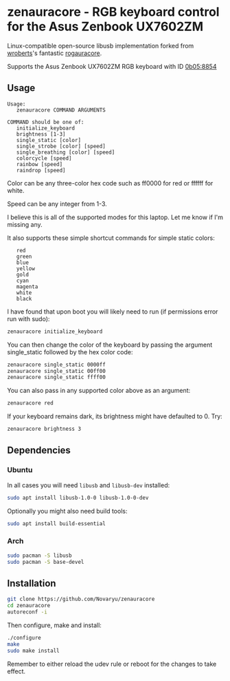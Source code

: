 # zenauracore - RGB keyboard control for the Asus Zenbook UX7602ZM

Linux-compatible open-source libusb implementation forked from [wroberts](https://github.com/wroberts)'s fantastic [rogauracore](https://github.com/wroberts/rogauracore).

Supports the Asus Zenbook UX7602ZM RGB keyboard with ID [0b05:8854](https://linux-hardware.org/index.php?id=usb:0b05-8854)

## Usage

```
Usage:
   zenauracore COMMAND ARGUMENTS

COMMAND should be one of:
   initialize_keyboard
   brightness [1-3]
   single_static [color]
   single_strobe [color] [speed]
   single_breathing [color] [speed]
   colorcycle [speed]
   rainbow [speed]
   raindrop [speed]
```
Color can be any three-color hex code such as ff0000 for red or ffffff for white.

Speed can be any integer from 1-3.

I believe this is all of the supported modes for this laptop. Let me know if I'm missing any.

It also supports these simple shortcut commands for simple static colors:
```
   red
   green
   blue
   yellow
   gold
   cyan
   magenta
   white
   black
```
I have found that upon boot you will likely need to run (if permissions error run with sudo):
```sh
zenauracore initialize_keyboard
```
You can then change the color of the keyboard by passing the argument single_static followed by the hex color code:
```sh
zenauracore single_static 0000ff
zenauracore single_static 00ff00
zenauracore single_static ffff00
```
You can also pass in any supported color above as an argument:
```sh
zenauracore red
```

If your keyboard remains dark, its brightness might have defaulted to 0. Try:
```sh
zenauracore brightness 3
```

## Dependencies

### Ubuntu

In all cases you will need `libusb` and `libusb-dev` installed:
```sh
sudo apt install libusb-1.0-0 libusb-1.0-0-dev
```
Optionally you might also need build tools:
```sh
sudo apt install build-essential
```

### Arch

```sh
sudo pacman -S libusb
sudo pacman -S base-devel
```

## Installation

```sh
git clone https://github.com/Novaryu/zenauracore
cd zenauracore
autoreconf -i
```

Then configure, make and install:
```sh
./configure
make
sudo make install
```
Remember to either reload the udev rule or reboot for the changes to take effect.
